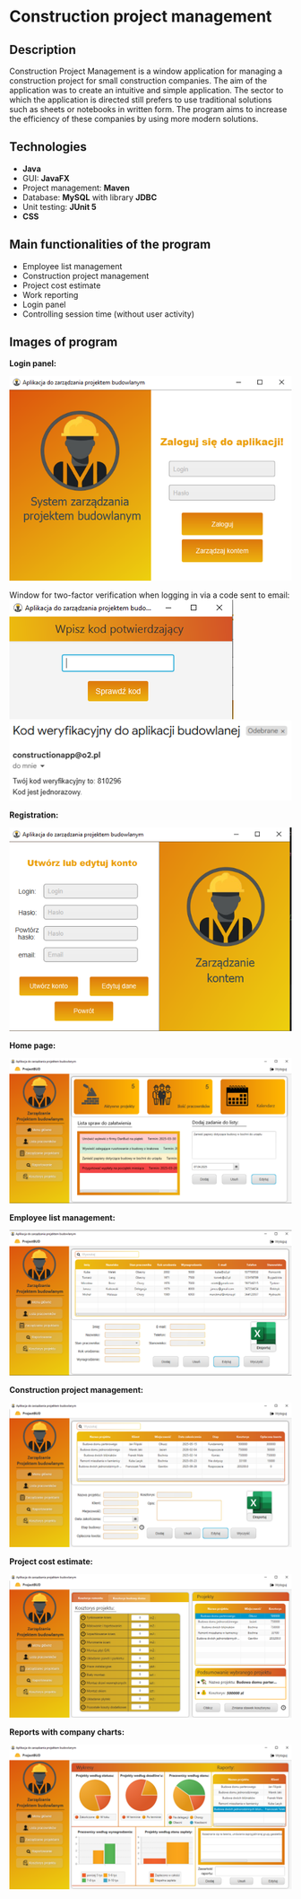# Construction project management

## Description

Construction Project Management is a window application for managing a construction project for small construction companies. The aim of the application was to create an intuitive and simple application. The sector to which the application is directed still prefers to use traditional solutions such as sheets or notebooks in written form. The program aims to increase the efficiency of these companies by using more modern solutions.

## Technologies
- **Java**
- GUI: **JavaFX**
- Project management: **Maven**
- Database: **MySQL** with library **JDBC**
- Unit testing: **JUnit 5**
- **CSS**

## Main functionalities of the program

- Employee list management
- Construction project management
- Project cost estimate
- Work reporting
- Login panel
- Controlling session time (without user activity)

## Images of program

**Login panel:**

![mainlogin](photos/1.png)

Window for two-factor verification when logging in via a code sent to email:
![codeverife](photos/2.png)
![email](photos/9.png)

**Registration:**

![register](photos/3.png)

**Home page:**

![home](photos/4.png)

**Employee list management:**

![employee](photos/5.png)

**Construction project management:**

![project](photos/6.png)

**Project cost estimate:**

![estimate](photos/7.png)

**Reports with company charts:**

![raport](photos/8.png)
